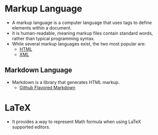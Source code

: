 # Markup Language

- A markup language is a computer language that uses tags to define elements within a document.
- It is human-readable, meaning markup files contain standard words, rather than typical programming syntax.
- While several markup languages exist, the two most popular are:
  - [HTML](https://huegoxaga.github.io/notes/markup/html.html)
  - [XML](https://huegoxaga.github.io/notes/markup/xml.html)

## Markdown Language

- Markdown is a library that generates HTML markup.
  - [Github Flavored Markdown](https://huegoxaga.github.io/notes/markup/gfm.html)

# LaTeX

- It provides a way to represent Math formula when using LaTeX supported editors.
